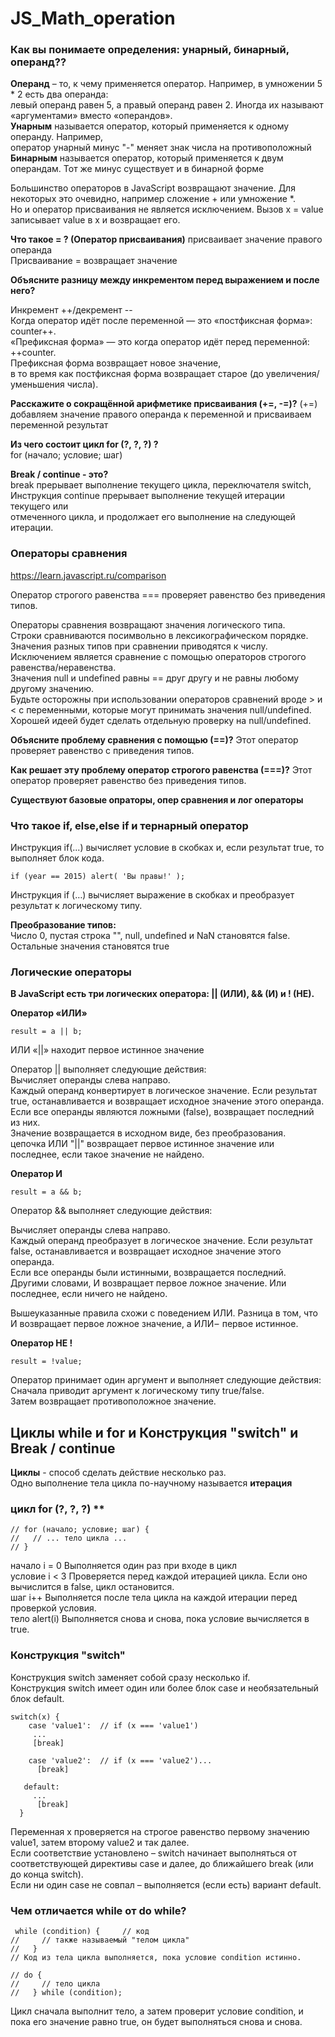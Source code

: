 # JS_Math_operation  


### Как вы понимаете определения: унарный, бинарный, операнд??

**Операнд** – то, к чему применяется оператор. Например, в умножении 5 * 2 есть два операнда:  
левый операнд равен 5, а правый операнд равен 2. Иногда их называют «аргументами» вместо «операндов».  
**Унарным** называется оператор, который применяется к одному операнду. Например,  
оператор унарный минус "-" меняет знак числа на противоположный  
**Бинарным** называется оператор, который применяется к двум операндам. Тот же минус существует и в бинарной форме  

Большинство операторов в JavaScript возвращают значение. Для некоторых это очевидно, например сложение + или умножение *.   
Но и оператор присваивания не является исключением. Вызов x = value записывает value в x и возвращает его.  

**Что такое = ? (Оператор присваивания)**
 присваивает значение правого операнда  
 Присваивание = возвращает значение
 
**Объясните разницу между инкрементом перед выражением и после него?**

Инкремент ++/декремент --    
Когда оператор идёт после переменной — это «постфиксная форма»: counter++.  
«Префиксная форма» — это когда оператор идёт перед переменной: ++counter.  
 Префиксная форма возвращает новое значение,  
 в то время как постфиксная форма возвращает старое (до увеличения/уменьшения числа).

**Расскажите о сокращённой арифметике присваивания (+=, -=)?** 
(+=) добавляем значение правого операнда к переменной и присваиваем переменной результат  

**Из чего состоит цикл for (?, ?, ?) ?**  
 for (начало; условие; шаг)   
 
**Break / continue - это?**  
break прерывает выполнение текущего цикла, переключателя switch,  
Инструкция continue прерывает выполнение текущей итерации текущего или  
отмеченного цикла, и продолжает его выполнение на следующей итерации. 

### Операторы сравнения

https://learn.javascript.ru/comparison

Оператор строгого равенства === проверяет равенство без приведения типов.  

Операторы сравнения возвращают значения логического типа.  
Строки сравниваются посимвольно в лексикографическом порядке.  
Значения разных типов при сравнении приводятся к числу. Исключением является сравнение с помощью операторов строгого равенства/неравенства.  
Значения null и undefined равны == друг другу и не равны любому другому значению.  
Будьте осторожны при использовании операторов сравнений вроде > и < с переменными, которые могут принимать значения null/undefined. Хорошей идеей будет сделать отдельную  проверку на null/undefined.

**Объясните проблему сравнения с помощью (==)?**
Этот оператор проверяет равенство с приведения типов.
    
**Как решает эту проблему оператор строгого равенства (===)?**
Этот оператор проверяет равенство без приведения типов.


**Cуществуют базовые опраторы, опер сравнения  и лог операторы**


### Что такое if, else,else if и тернарный оператор  

Инструкция if(...) вычисляет условие в скобках и, если результат true, то выполняет блок кода.

```
if (year == 2015) alert( 'Вы правы!' );
```

Инструкция if (…) вычисляет выражение в скобках и преобразует результат к логическому типу.

**Преобразование типов:**  
Число 0, пустая строка "", null, undefined и NaN становятся false.  
Остальные значения становятся true


### Логические операторы

**В JavaScript есть три логических оператора: || (ИЛИ), && (И) и ! (НЕ).**

**Оператор «ИЛИ»**
```
result = a || b;
```
ИЛИ «||» находит первое истинное значение 

Оператор || выполняет следующие действия:  
Вычисляет операнды слева направо.  
Каждый операнд конвертирует в логическое значение. Если результат true, останавливается и возвращает исходное значение этого операнда.  
Если все операнды являются ложными (false), возвращает последний из них.  
Значение возвращается в исходном виде, без преобразования.  
цепочка ИЛИ "||" возвращает первое истинное значение или последнее, если такое значение не найдено.

**Оператор И**
```
result = a && b;
```

Оператор && выполняет следующие действия:

Вычисляет операнды слева направо.  
Каждый операнд преобразует в логическое значение. Если результат false, останавливается и возвращает исходное значение этого операнда.  
Если все операнды были истинными, возвращается последний.  
Другими словами, И возвращает первое ложное значение. Или последнее, если ничего не найдено.

Вышеуказанные правила схожи с поведением ИЛИ. Разница в том, что И возвращает первое ложное значение, а ИЛИ –  первое истинное.

**Оператор НЕ  !**
```
result = !value;
```
Оператор принимает один аргумент и выполняет следующие действия:  
Сначала приводит аргумент к логическому типу true/false.  
Затем возвращает противоположное значение.

## Циклы while и for и Конструкция "switch"  и Break / continue  

**Циклы** - способ сделать действие несколько раз.  
Одно выполнение тела цикла по-научному называется **итерация**


### цикл for (?, ?, ?) **
```
// for (начало; условие; шаг) {
//   // ... тело цикла ...
// }
```
начало	i = 0	Выполняется один раз при входе в цикл  
условие	i < 3	Проверяется перед каждой итерацией цикла. Если оно вычислится в false, цикл остановится.  
шаг	i++	  Выполняется после тела цикла на каждой итерации перед проверкой условия.  
тело alert(i)	Выполняется снова и снова, пока условие вычисляется в true.


### Конструкция "switch"

Конструкция switch заменяет собой сразу несколько if.  
 Конструкция switch имеет один или более блок case и необязательный блок default.
```
switch(x) {
    case 'value1':  // if (x === 'value1')
     ...
     [break]

    case 'value2':  // if (x === 'value2')...
      [break]

   default:
     ...
      [break]
  }
```
Переменная x проверяется на строгое равенство первому значению value1, затем второму value2 и так далее.  
Если соответствие установлено – switch начинает выполняться от  
соответствующей директивы case и далее, до ближайшего break (или до конца switch).  
Если ни один case не совпал – выполняется (если есть) вариант default.

### Чем отличается while от do while?
```
 while (condition) {     // код
//     // также называемый "телом цикла"
//   }
// Код из тела цикла выполняется, пока условие condition истинно.

// do {
//     // тело цикла
//   } while (condition);
```
Цикл сначала выполнит тело, а затем проверит условие condition, и пока его значение равно true, он будет выполняться снова и снова.
